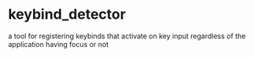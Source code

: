 # keybind_detector
a tool for registering keybinds that activate on key input regardless of the application having focus or not
